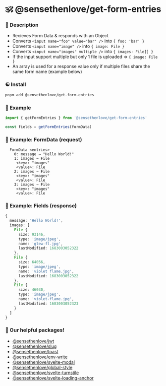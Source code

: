 # 🕉 @sensethenlove/get-form-entries


### 🙏 Description
* Recieves Form Data & responds with an Object
* Converts `<input name="foo" value="bar" />` into `{ foo: 'bar' }`
* Converts `<input name="image" />` into `{ image: File }`
* Converts `<input name="images" multiple />` into `{ images: File[] }`
* If the input support multiple but only 1 file is uploaded => `{ image: File }`
* An array is used for a response value only if multiple files share the same form name (example below)


### ☯️ Install
```bash
pnpm add @sensethenlove/get-form-entries
```

### 💛 Example
```ts
import { getFormEntries } from '@sensethenlove/get-form-entries'

const fields = getFormEntries(formData)
```


### 🧡 Example: FormData (request)
```
  FormData <entries>
    0: message → "Hello World!"
​​    1: images → File
​​​     <key>: "images"
​​​     <value>: File
​​    2: images → File
​​​     <key>: "images"
​​​     <value>: File
​​    3: images → File
​​​     <key>: "images"
​​     <value>: File
```

### 💚 Example: Fields (response)
```ts
{
  message: 'Hello World!',
  images: [
    File {
      size: 93146,
      type: 'image/jpeg',
      name: 'glew-fl.jpg',
      lastModified: 1683003052322
    },
    File {
      size: 64056,
      type: 'image/jpeg',
      name: 'violet flame.jpg',
      lastModified: 1683003052322
    },
    File {
      size: 46030,
      type: 'image/jpeg',
      name: 'violet-flame.jpg',
      lastModified: 1683003052323
    }
  ]
}
```

### 💖 Our helpful packages!
* [@sensethenlove/jwt](https://www.npmjs.com/package/@sensethenlove/jwt)
* [@sensethenlove/slug](https://www.npmjs.com/package/@sensethenlove/slug)
* [@sensethenlove/toast](https://www.npmjs.com/package/@sensethenlove/toast)
* [@sensethenlove/env-write](https://www.npmjs.com/package/@sensethenlove/env-write)
* [@sensethenlove/svelte-modal](https://www.npmjs.com/package/@sensethenlove/svelte-modal)
* [@sensethenlove/global-style](https://www.npmjs.com/package/@sensethenlove/global-style)
* [@sensethenlove/svelte-turnstile](https://www.npmjs.com/package/@sensethenlove/svelte-turnstile)
* [@sensethenlove/svelte-loading-anchor](https://www.npmjs.com/package/@sensethenlove/svelte-loading-anchor)
